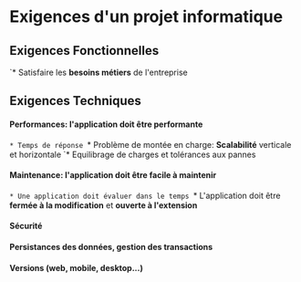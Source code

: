 # Exigences d'un projet informatique

## Exigences Fonctionnelles
    
`* Satisfaire les __besoins métiers__ de l'entreprise

## Exigences Techniques

#### Performances: l'application doit être performante
    
`* Temps de réponse
`* Problème de montée en charge: __Scalabilité__ verticale et horizontale
`* Equilibrage de charges et tolérances aux pannes
        
#### Maintenance: l'application doit être facile à maintenir
    
`* Une application doit évaluer dans le temps
`* L'application doit être __fermée à la modification__ et __ouverte à l'extension__

#### Sécurité
    
#### Persistances des données, gestion des transactions
    
#### Versions (web, mobile, desktop...)

